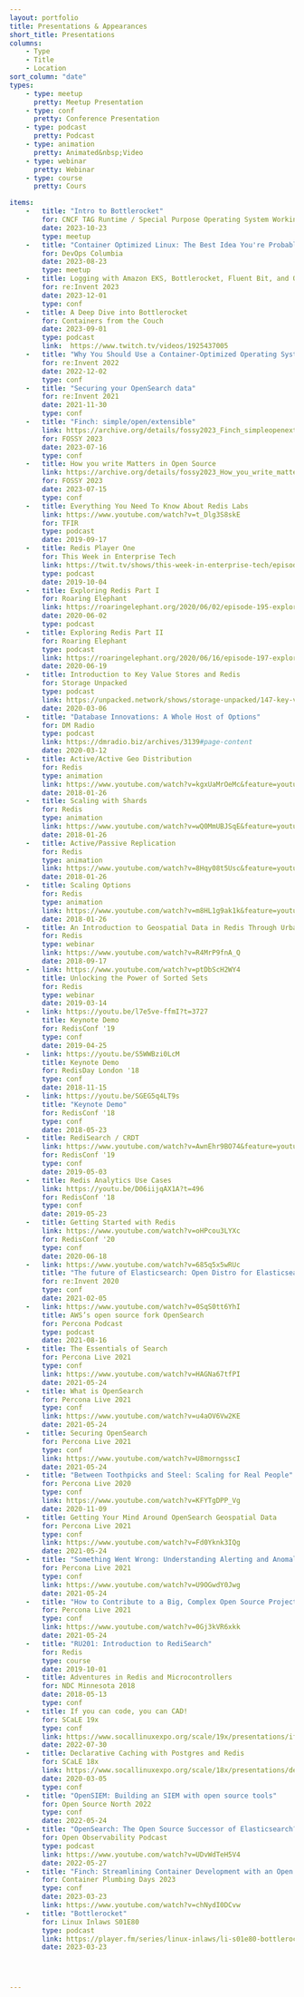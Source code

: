 ```yaml
---
layout: portfolio
title: Presentations & Appearances
short_title: Presentations
columns:
    - Type
    - Title
    - Location
sort_column: "date"
types:
    - type: meetup
      pretty: Meetup Presentation
    - type: conf
      pretty: Conference Presentation
    - type: podcast
      pretty: Podcast
    - type: animation
      pretty: Animated&nbsp;Video
    - type: webinar
      pretty: Webinar
    - type: course
      pretty: Cours

items:
    -   title: "Intro to Bottlerocket"
        for: CNCF TAG Runtime / Special Purpose Operating System Working Group
        date: 2023-10-23
        type: meetup
    -   title: "Container Optimized Linux: The Best Idea You're Probably Not Using"
        for: DevOps Columbia
        date: 2023-08-23
        type: meetup
    -   title: Logging with Amazon EKS, Bottlerocket, Fluent Bit, and OpenSearch (Workshop)
        for: re:Invent 2023
        date: 2023-12-01
        type: conf
    -   title: A Deep Dive into Bottlerocket
        for: Containers from the Couch
        date: 2023-09-01
        type: podcast
        link:  https://www.twitch.tv/videos/1925437005
    -   title: "Why You Should Use a Container-Optimized Operating System"
        for: re:Invent 2022
        date: 2022-12-02
        type: conf
    -   title: "Securing your OpenSearch data"
        for: re:Invent 2021
        date: 2021-11-30
        type: conf
    -   title: "Finch: simple/open/extensible"
        link: https://archive.org/details/fossy2023_Finch_simpleopenextensible
        for: FOSSY 2023
        date: 2023-07-16
        type: conf
    -   title: How you write Matters in Open Source
        link: https://archive.org/details/fossy2023_How_you_write_matters_in_open_
        for: FOSSY 2023
        date: 2023-07-15
        type: conf
    -   title: Everything You Need To Know About Redis Labs
        link: https://www.youtube.com/watch?v=t_Dlg3S8skE
        for: TFIR
        type: podcast
        date: 2019-09-17
    -   title: Redis Player One
        for: This Week in Enterprise Tech
        link: https://twit.tv/shows/this-week-in-enterprise-tech/episodes/362
        type: podcast
        date: 2019-10-04
    -   title: Exploring Redis Part I
        for: Roaring Elephant
        link: https://roaringelephant.org/2020/06/02/episode-195-exploring-redis-with-kyle-davis-part-1/#more-2695
        date: 2020-06-02
        type: podcast
    -   title: Exploring Redis Part II
        for: Roaring Elephant
        type: podcast
        link: https://roaringelephant.org/2020/06/16/episode-197-exploring-redis-with-kyle-davis-part-2/#more-2691
        date: 2020-06-19
    -   title: Introduction to Key Value Stores and Redis
        for: Storage Unpacked
        type: podcast
        link: https://unpacked.network/shows/storage-unpacked/147-key-value-store-redis/
        date: 2020-03-06
    -   title: "Database Innovations: A Whole Host of Options"
        for: DM Radio
        type: podcast
        link: https://dmradio.biz/archives/3139#page-content
        date: 2020-03-12
    -   title: Active/Active Geo Distribution
        for: Redis
        type: animation
        link: https://www.youtube.com/watch?v=kgxUaMrOeMc&feature=youtu.be
        date: 2018-01-26
    -   title: Scaling with Shards
        for: Redis
        type: animation
        link: https://www.youtube.com/watch?v=wQ0MmUBJSqE&feature=youtu.be
        date: 2018-01-26
    -   title: Active/Passive Replication
        for: Redis
        type: animation
        link: https://www.youtube.com/watch?v=8Hqy08t5Usc&feature=youtu.be
        date: 2018-01-26
    -   title: Scaling Options
        for: Redis
        type: animation
        link: https://www.youtube.com/watch?v=m8HL1g9ak1k&feature=youtu.be
        date: 2018-01-26
    -   title: An Introduction to Geospatial Data in Redis Through Urban Forestry
        for: Redis
        type: webinar
        link: https://www.youtube.com/watch?v=R4MrP9fnA_Q
        date: 2018-09-17
    -   link: https://www.youtube.com/watch?v=ptDbScH2WY4
        title: Unlocking the Power of Sorted Sets
        for: Redis
        type: webinar
        date: 2019-03-14
    -   link: https://youtu.be/l7e5ve-ffmI?t=3727
        title: Keynote Demo
        for: RedisConf '19
        type: conf
        date: 2019-04-25
    -   link: https://youtu.be/S5WWBzi0LcM
        title: Keynote Demo
        for: RedisDay London '18
        type: conf
        date: 2018-11-15
    -   link: https://youtu.be/SGEG5q4LT9s
        title: "Keynote Demo"
        for: RedisConf '18
        type: conf
        date: 2018-05-23
    -   title: RediSearch / CRDT
        link: https://www.youtube.com/watch?v=AwnEhr9BO74&feature=youtu.be
        for: RedisConf '19
        type: conf
        date: 2019-05-03
    -   title: Redis Analytics Use Cases
        link: https://youtu.be/D06iijqAX1A?t=496
        for: RedisConf '18
        type: conf
        date: 2019-05-23
    -   title: Getting Started with Redis
        link: https://www.youtube.com/watch?v=oHPcou3LYXc
        for: RedisConf '20
        type: conf
        date: 2020-06-18
    -   link: https://www.youtube.com/watch?v=685q5x5wRUc
        title: "The future of Elasticsearch: Open Distro for Elasticsearch"
        for: re:Invent 2020
        type: conf
        date: 2021-02-05
    -   link: https://www.youtube.com/watch?v=0SqS0tt6YhI
        title: AWS’s open source fork OpenSearch
        for: Percona Podcast
        type: podcast
        date: 2021-08-16
    -   title: The Essentials of Search
        for: Percona Live 2021
        type: conf
        link: https://www.youtube.com/watch?v=HAGNa67tfPI
        date: 2021-05-24
    -   title: What is OpenSearch
        for: Percona Live 2021
        type: conf
        link: https://www.youtube.com/watch?v=u4aOV6Vw2KE
        date: 2021-05-24
    -   title: Securing OpenSearch
        for: Percona Live 2021
        type: conf
        link: https://www.youtube.com/watch?v=U8morngsscI
        date: 2021-05-24
    -   title: "Between Toothpicks and Steel: Scaling for Real People"
        for: Percona Live 2020
        type: conf
        link: https://www.youtube.com/watch?v=KFYTgDPP_Vg
        date: 2020-11-09
    -   title: Getting Your Mind Around OpenSearch Geospatial Data
        for: Percona Live 2021
        type: conf
        link: https://www.youtube.com/watch?v=Fd0Yknk3IQg
        date: 2021-05-24
    -   title: "Something Went Wrong: Understanding Alerting and Anomaly Detection"
        for: Percona Live 2021
        type: conf
        link: https://www.youtube.com/watch?v=U9OGwdY0Jwg
        date: 2021-05-24
    -   title: "How to Contribute to a Big, Complex Open Source Project"
        for: Percona Live 2021
        type: conf
        link: https://www.youtube.com/watch?v=0Gj3kVR6xkk
        date: 2021-05-24
    -   title: "RU201: Introduction to RediSearch"
        for: Redis
        type: course
        date: 2019-10-01
    -   title: Adventures in Redis and Microcontrollers
        for: NDC Minnesota 2018
        date: 2018-05-13
        type: conf
    -   title: If you can code, you can CAD!
        for: SCaLE 19x
        type: conf
        link: https://www.socallinuxexpo.org/scale/19x/presentations/if-you-can-code-you-can-cad
        date: 2022-07-30
    -   title: Declarative Caching with Postgres and Redis
        for: SCaLE 18x
        link: https://www.socallinuxexpo.org/scale/18x/presentations/declarative-caching-postgres-and-redis
        date: 2020-03-05
        type: conf
    -   title: "OpenSIEM: Building an SIEM with open source tools"
        for: Open Source North 2022
        type: conf
        date: 2022-05-24 
    -   title: "OpenSearch: The Open Source Successor of Elasticsearch?"
        for: Open Observability Podcast
        type: podcast
        link: https://www.youtube.com/watch?v=UDvWdTeH5V4
        date: 2022-05-27
    -   title: "Finch: Streamlining Container Development with an Open Source Stack"
        for: Container Plumbing Days 2023
        type: conf
        date: 2023-03-23
        link: https://www.youtube.com/watch?v=chNydI0DCvw
    -   title: "Bottlerocket"
        for: Linux Inlaws S01E80
        type: podcast
        link: https://player.fm/series/linux-inlaws/li-s01e80-bottlerocket
        date: 2023-03-23




---
```


